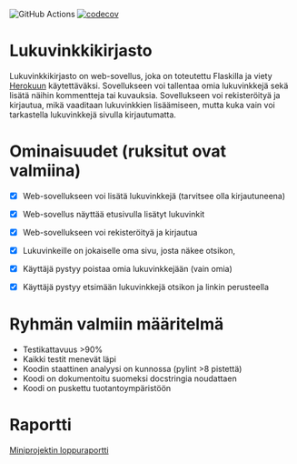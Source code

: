 ![GitHub Actions](https://github.com/MillaKelhu/lukuvinkkikirjasto/workflows/CI/badge.svg)
[![codecov](https://codecov.io/gh/MillaKelhu/lukuvinkkikirjasto/branch/master/graph/badge.svg?token=ZRQYHHZZF9)](https://codecov.io/gh/MillaKelhu/lukuvinkkikirjasto)

# Lukuvinkkikirjasto
Lukuvinkkikirjasto on web-sovellus, joka on toteutettu Flaskilla ja viety [Herokuun](https://ryhma4ohtu2021miniproject.herokuapp.com/) käytettäväksi.
Sovellukseen voi tallentaa omia lukuvinkkejä sekä lisätä näihin kommentteja tai kuvauksia.
Sovellukseen voi rekisteröityä ja kirjautua, mikä vaaditaan lukuvinkkien lisäämiseen, mutta kuka vain voi tarkastella lukuvinkkejä sivulla kirjautumatta.

# Ominaisuudet (ruksitut ovat valmiina)

- [x] Web-sovellukseen voi lisätä lukuvinkkejä (tarvitsee olla kirjautuneena)
- [x] Web-sovellus näyttää etusivulla lisätyt lukuvinkit
- [x] Web-sovellukseen voi rekisteröityä ja kirjautua
- [x] Lukuvinkeille on jokaiselle oma sivu, josta näkee otsikon, 
- [x] Käyttäjä pystyy poistaa omia lukuvinkkejään (vain omia)
- [x] Käyttäjä pystyy etsimään lukuvinkkejä otsikon ja linkin perusteella


# Ryhmän valmiin määritelmä
- Testikattavuus >90%
- Kaikki testit menevät läpi
- Koodin staattinen analyysi on kunnossa (pylint >8 pistettä)
- Koodi on dokumentoitu suomeksi docstringia noudattaen
- Koodi on puskettu tuotantoympäristöön

# Raportti
[Miniprojektin loppuraportti](https://github.com/MillaKelhu/lukuvinkkikirjasto/blob/master/Loppuraportti.pdf)
